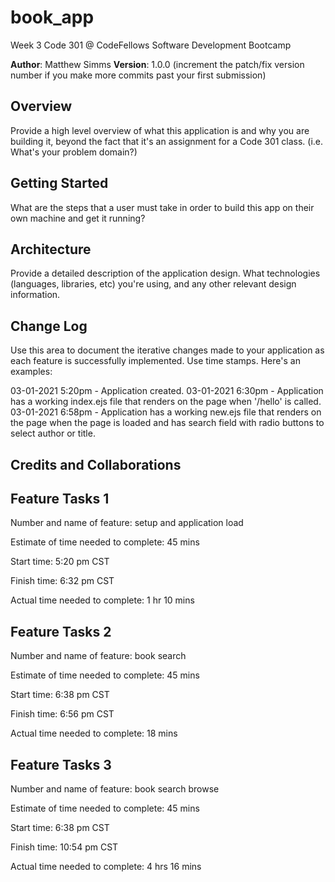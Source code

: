 # book_app

Week 3 Code 301 @ CodeFellows Software Development Bootcamp

**Author**: Matthew Simms
**Version**: 1.0.0 (increment the patch/fix version number if you make more commits past your first submission)

## Overview
Provide a high level overview of what this application is and why you are building it, beyond the fact that it's an assignment for a Code 301 class. (i.e. What's your problem domain?) 

## Getting Started
 What are the steps that a user must take in order to build this app on their own machine and get it running? 

## Architecture
 Provide a detailed description of the application design. What technologies (languages, libraries, etc) you're using, and any other relevant design information. 

## Change Log
Use this area to document the iterative changes made to your application as each feature is successfully implemented. Use time stamps. Here's an examples:

03-01-2021 5:20pm - Application created.
03-01-2021 6:30pm - Application has a working index.ejs file that renders on the page when '/hello' is called.
03-01-2021 6:58pm - Application has a working new.ejs file that renders on the page when the page is loaded and has search field with radio buttons to select author or title. 


## Credits and Collaborations


## Feature Tasks 1

Number and name of feature: setup and application load

Estimate of time needed to complete: 45 mins

Start time: 5:20 pm CST

Finish time: 6:32 pm CST

Actual time needed to complete: 1 hr 10 mins

## Feature Tasks 2

Number and name of feature: book search

Estimate of time needed to complete: 45 mins

Start time: 6:38 pm CST

Finish time: 6:56 pm CST

Actual time needed to complete: 18 mins

## Feature Tasks 3

Number and name of feature: book search browse

Estimate of time needed to complete: 45 mins

Start time: 6:38 pm CST

Finish time: 10:54 pm CST

Actual time needed to complete: 4 hrs 16 mins